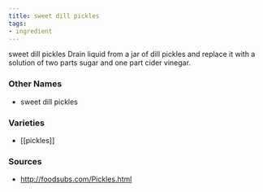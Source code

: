 ```yaml
---
title: sweet dill pickles
tags:
- ingredient
---
```

sweet dill pickles Drain liquid from a jar of dill pickles and replace it with a solution of two parts sugar and one part cider vinegar.

### Other Names

* sweet dill pickles

### Varieties

* [[pickles]]

### Sources
* http://foodsubs.com/Pickles.html

